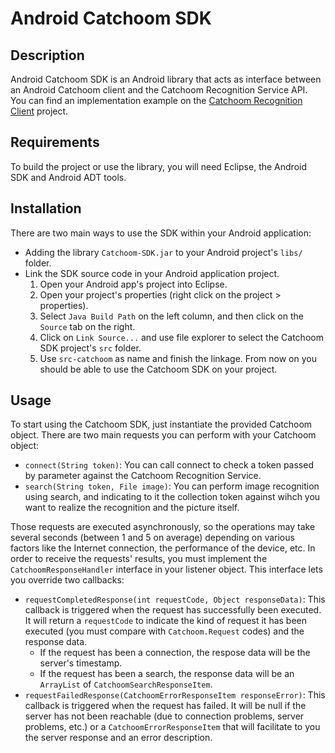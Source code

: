 Android Catchoom SDK
====================

Description
-----------
Android Catchoom SDK is an Android library that acts as interface between an Android Catchoom client and the Catchoom Recognition Service API. You can find an implementation example on the [Catchoom Recognition Client](https://github.com/Catchoom/android-crc "Catchoom Recognition Client") project.

Requirements
------------
To build the project or use the library, you will need Eclipse, the Android SDK and Android ADT tools.

Installation
------------
There are two main ways to use the SDK within your Android application:
* Adding the library `Catchoom-SDK.jar` to your Android project's `libs/` folder.
* Link the SDK source code in your Android application project.
    1. Open your Android app's project into Eclipse.
    2. Open your project's properties (right click on the project > properties).
    3. Select `Java Build Path` on the left column, and then click on the `Source` tab on the right.
    4. Click on `Link Source...` and use file explorer to select the Catchoom SDK project's `src` folder.
    5. Use `src-catchoom` as name and finish the linkage. From now on you should be able to use the Catchoom SDK on your project.

Usage
-----
To start using the Catchoom SDK, just instantiate the provided Catchoom object.
There are two main requests you can perform with your Catchoom object:
* `connect(String token)`: You can call connect to check a token passed by parameter against the Catchoom Recognition Service.
* `search(String token, File image)`: You can perform image recognition using search, and indicating to it the collection token against wihch you want to realize the recognition and the picture itself.

Those requests are executed asynchronously, so the operations may take several seconds (between 1 and 5 on average) depending on various factors like the Internet connection, the performance of the device, etc. In order to receive the requests' results, you must implement the `CatchoomResponseHandler` interface in your listener object.
This interface lets you override two callbacks:
* `requestCompletedResponse(int requestCode, Object responseData)`: This callback is triggered when the request has successfully been executed. It will return a `requestCode` to indicate the kind of request it has been executed (you must compare with `Catchoom.Request` codes) and the response data.
    * If the request has been a connection, the respose data will be the server's timestamp.
    * If the request has been a search, the response data will be an `ArrayList` of `CatchoomSearchResponseItem`.
* `requestFailedResponse(CatchoomErrorResponseItem responseError)`: This callback is triggered when the request has failed. It will be null if the server has not been reachable (due to connection problems, server problems, etc.) or a `CatchoomErrorResponseItem` that will facilitate to you the server response and an error description.